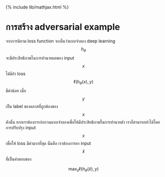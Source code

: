 {% include lib/mathjax.html %}
# การสร้าง adversarial example

จากการนิยาม loss function จะเห็นว่าแบบจำลอง deep learning  $$h_\theta$$ จะมีประสิทธิภาพในการทำนายผลของ input $$x$$ ได้ดีถ้า loss $$\ell(h_\theta(x), y)$$ มีค่าน้อย เมื่อ $$y$$ เป็น label ของคลาสที่ถูกต้องของ $$x$$ ดังนั้น หากเราต้องการก่อกวนแบบจำลองเพื่อให้มีประสิทธิภาพในการทำนายต่ำ เราก็สามารถทำได้โดยการปรับปรุง input $$x$$ เพื่อให้ loss มีค่ามากที่สุด นั่นคือ เราต้องการหา input $$\hat{x}$$ ที่เป็นคำตอบของ

$$
\max_{\hat{x}}\ell(h_\theta(\hat{x}), y)
$$

